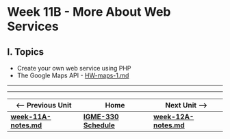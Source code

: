 # Week 11B - More About Web Services

## I. Topics
- Create your own web service using PHP
- The Google Maps API - [HW-maps-1.md](https://github.com/tonethar/IGME-330-Master/blob/master/notes/HW-maps-1.md)

<hr><hr>

| <-- Previous Unit | Home | Next Unit -->
| --- | --- | --- 
| [**week-11A-notes.md**](week-11A-notes.md)     |  [**IGME-330 Schedule**](../schedule.md) | [**week-12A-notes.md**](week-12A-notes.md)
